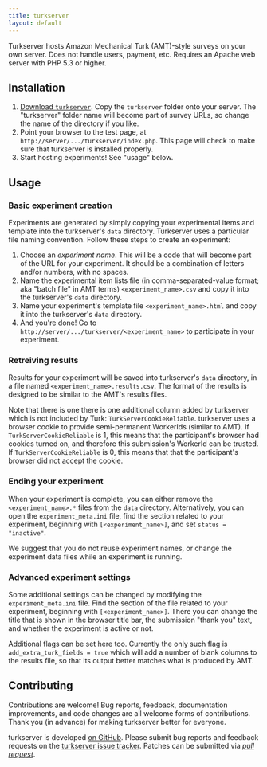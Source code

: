 ```yaml
---
title: turkserver
layout: default
---
```


Turkserver hosts Amazon Mechanical Turk (AMT)-style surveys on your own server. Does not handle users, payment, etc. Requires an Apache web server with PHP 5.3 or higher.

## Installation

1. [Download `turkserver`](https://github.com/mitcho/turkserver/zipball/master). Copy the `turkserver` folder onto your server. The "turkserver" folder name will become part of survey URLs, so change the name of the directory if you like.
2. Point your browser to the test page, at `http://server/.../turkserver/index.php`. This page will check to make sure that turkserver is installed properly.
3. Start hosting experiments! See "usage" below.

## Usage

### Basic experiment creation

Experiments are generated by simply copying your experimental items and template into the turkserver's `data` directory. Turkserver uses a particular file naming convention. Follow these steps to create an experiment:

1. Choose an *experiment name*. This will be a code that will become part of the URL for your experiment. It should be a combination of letters and/or numbers, with no spaces.
2. Name the experimental item lists file (in comma-separated-value format; aka "batch file" in AMT terms) `<experiment_name>.csv` and copy it into the turkserver's `data` directory.
3. Name your experiment's template file `<experiment_name>.html` and copy it into the turkserver's `data` directory.
4. And you're done! Go to `http://server/.../turkserver/<experiment_name>` to participate in your experiment.

### Retreiving results

Results for your experiment will be saved into turkserver's `data` directory, in a file named `<experiment_name>.results.csv`. The format of the results is designed to be similar to the AMT's results files.

Note that there is one there is one additional column added by turkserver which is not included by Turk: `TurkServerCookieReliable`. turkserver uses a browser cookie to provide semi-permanent WorkerIds (similar to AMT). If `TurkServerCookieReliable` is 1, this means that the participant's browser had cookies turned on, and therefore this submission's WorkerId can be trusted. If `TurkServerCookieReliable` is 0, this means that that the participant's browser did not accept the cookie.

### Ending your experiment

When your experiment is complete, you can either remove the `<experiment_name>.*` files from the `data` directory. Alternatively, you can open the `experiment_meta.ini` file, find the section related to your experiment, beginning with `[<experiment_name>]`, and set `status = "inactive"`.

We suggest that you do not reuse experiment names, or change the experiment data files while an experiment is running.

### Advanced experiment settings

Some additional settings can be changed by modifying the `experiment_meta.ini` file. Find the section of the file related to your experiment, beginning with `[<experiment_name>]`. There you can change the title that is shown in the browser title bar, the submission "thank you" text, and whether the experiment is active or not.

Additional flags can be set here too. Currently the only such flag is `add_extra_turk_fields = true` which will add a number of blank columns to the results file, so that its output better matches what is produced by AMT.

## Contributing

Contributions are welcome! Bug reports, feedback, documentation improvements, and code changes are all welcome forms of contributions. Thank you (in advance) for making turkserver better for everyone.

turkserver is developed [on GitHub](https://github.com/mitcho/turkserver). Please submit bug reports and feedback requests on the [turkserver issue tracker](https://github.com/mitcho/turkserver/issues). Patches can be submitted via [*pull request*](https://help.github.com/articles/using-pull-requests).
